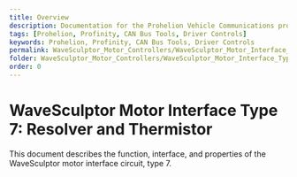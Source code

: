 ```yaml
---
title: Overview
description: Documentation for the Prohelion Vehicle Communications protocol
tags: [Prohelion, Profinity, CAN Bus Tools, Driver Controls]
keywords: Prohelion, Profinity, CAN Bus Tools, Driver Controls
permalink: WaveSculptor_Motor_Controllers/WaveSculptor_Motor_Interface_Type_7/Overview.html
folder: WaveSculptor_Motor_Controllers/WaveSculptor_Motor_Interface_Type_7
order: 0
---
```


# WaveSculptor Motor Interface Type 7: Resolver and Thermistor

This document describes the function, interface, and properties of the WaveSculptor motor interface circuit, type 7.


